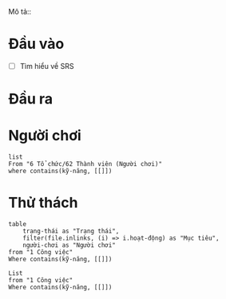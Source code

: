 Mô tả::
# Đầu vào
- [ ] Tìm hiểu về SRS
# Đầu ra

# Người chơi
```dataview
list
From "6 Tổ chức/62 Thành viên (Người chơi)" 
where contains(kỹ-năng, [[]])
```

# Thử thách
```dataview
table 
	trạng-thái as "Trạng thái", 
	filter(file.inlinks, (i) => i.hoạt-động) as "Mục tiêu",
	người-chơi as "Người chơi"
from "1 Công việc"
Where contains(kỹ-năng, [[]])
```
```dataview 
List
from "1 Công việc"
Where contains(kỹ-năng, [[]])
```